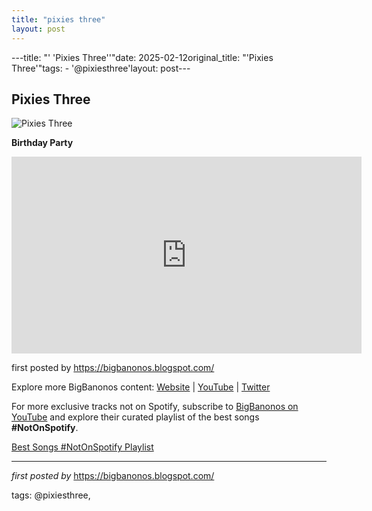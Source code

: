 ```yaml
---
title: "pixies three"
layout: post
---
```

---title: "' 'Pixies Three''"date: 2025-02-12original_title: "'Pixies Three'"tags:  - '@pixiesthree'layout: post---<h2>Pixies Three</h2><img src="https://i.scdn.co/image/ab67616d0000b2733240940df6c3d9566a3b01c3" alt="Pixies Three"><p><strong>Birthday Party</strong></p><iframe allowfullscreen="" frameborder="0" height="315" src="https://www.youtube.com/embed/4QSFFgmmiCA?list=PLtuNtuTatqI3X01zTqiujiaUhFaK1PjKA" width="560"></iframe><p>first posted by <a href="https://bigbanonos.blogspot.com/">https://bigbanonos.blogspot.com/</a></p> <div> <p>Explore more BigBanonos content: <a href="https://bigbanonos.blogspot.com/">Website</a> | <a href="https://www.youtube.com/@BigBanonos">YouTube</a> | <a href="https://x.com/bigbanonos">Twitter</a></p></div><!--Subscribe and Playlist Links--><div>    <p>For more exclusive tracks not on Spotify, subscribe to <a href="https://www.youtube.com/@BigBanonos" target="_blank">BigBanonos on YouTube</a> and explore their curated playlist of the best songs <strong>#NotOnSpotify</strong>.</p>    <p><a href="https://www.youtube.com/playlist?list=PLtuNtuTatqI0kFahUCbtbfenC_ET5O_tr" target="_blank">Best Songs #NotOnSpotify Playlist<br /></a></p></div><hr /><p><em>first posted by</em> <a href="https://bigbanonos.blogspot.com/" rel="noopener" target="_new">https://bigbanonos.blogspot.com/</a></p><p>tags: @pixiesthree,</p>